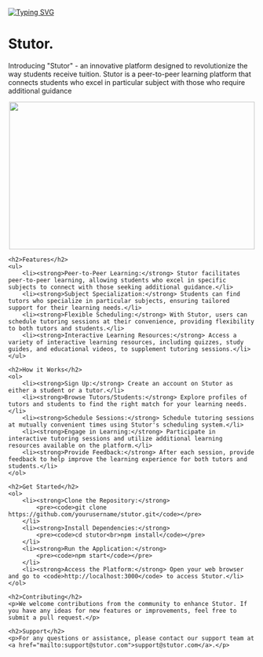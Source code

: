 [![Typing SVG](https://readme-typing-svg.demolab.com/?lines=Introducing+"Stutor";An+Innovative+Platform+Designed;Revolutionizing+The+Way+Of+Tutions  )](https://git.io/typing-svg)

# Stutor.
Introducing "Stutor" -
an innovative platform designed to revolutionize the way students receive tuition. 
Stutor is a peer-to-peer learning platform that connects students who excel in particular subject with those who require additional guidance

<div style="display: flex; justify-content: center;">
    <img src="https://cdn.dribbble.com/users/1542699/screenshots/4299780/njda_monitorias_01.gif" alt="" style="width: 500px; height: 300px;">
</div>

    <h2>Features</h2>
    <ul>
        <li><strong>Peer-to-Peer Learning:</strong> Stutor facilitates peer-to-peer learning, allowing students who excel in specific subjects to connect with those seeking additional guidance.</li>
        <li><strong>Subject Specialization:</strong> Students can find tutors who specialize in particular subjects, ensuring tailored support for their learning needs.</li>
        <li><strong>Flexible Scheduling:</strong> With Stutor, users can schedule tutoring sessions at their convenience, providing flexibility to both tutors and students.</li>
        <li><strong>Interactive Learning Resources:</strong> Access a variety of interactive learning resources, including quizzes, study guides, and educational videos, to supplement tutoring sessions.</li>
    </ul>

    <h2>How it Works</h2>
    <ol>
        <li><strong>Sign Up:</strong> Create an account on Stutor as either a student or a tutor.</li>
        <li><strong>Browse Tutors/Students:</strong> Explore profiles of tutors and students to find the right match for your learning needs.</li>
        <li><strong>Schedule Sessions:</strong> Schedule tutoring sessions at mutually convenient times using Stutor's scheduling system.</li>
        <li><strong>Engage in Learning:</strong> Participate in interactive tutoring sessions and utilize additional learning resources available on the platform.</li>
        <li><strong>Provide Feedback:</strong> After each session, provide feedback to help improve the learning experience for both tutors and students.</li>
    </ol>

    <h2>Get Started</h2>
    <ol>
        <li><strong>Clone the Repository:</strong>
            <pre><code>git clone https://github.com/yourusername/stutor.git</code></pre>
        </li>
        <li><strong>Install Dependencies:</strong>
            <pre><code>cd stutor<br>npm install</code></pre>
        </li>
        <li><strong>Run the Application:</strong>
            <pre><code>npm start</code></pre>
        </li>
        <li><strong>Access the Platform:</strong> Open your web browser and go to <code>http://localhost:3000</code> to access Stutor.</li>
    </ol>

    <h2>Contributing</h2>
    <p>We welcome contributions from the community to enhance Stutor. If you have any ideas for new features or improvements, feel free to submit a pull request.</p>

    <h2>Support</h2>
    <p>For any questions or assistance, please contact our support team at <a href="mailto:support@stutor.com">support@stutor.com</a>.</p>
</body>
</html>

